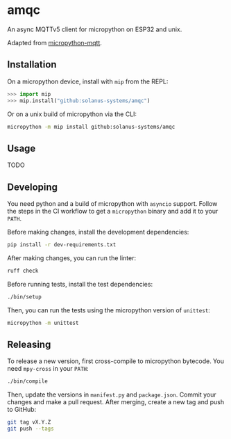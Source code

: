 # amqc

An async MQTTv5 client for micropython on ESP32 and unix.

Adapted from [micropython-mqtt](https://github.com/peterhinch/micropython-mqtt/tree/master).

## Installation

On a micropython device, install with `mip` from the REPL:

```python
>>> import mip
>>> mip.install("github:solanus-systems/amqc")
```

Or on a unix build of micropython via the CLI:

```bash
micropython -m mip install github:solanus-systems/amqc
```

## Usage

TODO

## Developing

You need python and a build of micropython with `asyncio` support. Follow the steps in the CI workflow to get a `micropython` binary and add it to your `PATH`.

Before making changes, install the development dependencies:

```bash
pip install -r dev-requirements.txt
```

After making changes, you can run the linter:

```bash
ruff check
```

Before running tests, install the test dependencies:

```bash
./bin/setup
```

Then, you can run the tests using the micropython version of `unittest`:

```bash
micropython -m unittest
```

## Releasing

To release a new version, first cross-compile to micropython bytecode. You need `mpy-cross` in your `PATH`:

```bash
./bin/compile
```

Then, update the versions in `manifest.py` and `package.json`. Commit your changes and make a pull request. After merging, create a new tag and push to GitHub:

```bash
git tag vX.Y.Z
git push --tags
```
